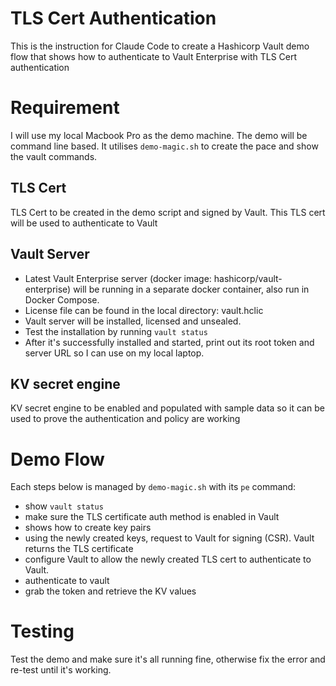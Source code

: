 # TLS Cert Authentication
This is the instruction for Claude Code to create a Hashicorp Vault demo flow that shows how to authenticate to Vault Enterprise with TLS Cert authentication

# Requirement
I will use my local Macbook Pro as the demo machine.  The demo will be command line based. It utilises `demo-magic.sh` to create the pace and show the vault commands.

## TLS Cert
TLS Cert to be created in the demo script and signed by Vault.  This TLS cert will be used to authenticate to Vault

## Vault Server
 - Latest Vault Enterprise server (docker image: hashicorp/vault-enterprise) will be running in a separate docker container, also run in Docker Compose.
 - License file can be found in the local directory: vault.hclic
 - Vault server will be installed, licensed and unsealed.
 - Test the installation by running `vault status`
 - After it's successfully installed and started, print out its root token and server URL so I can use on my local laptop.


## KV secret engine
KV secret engine to be enabled and populated with sample data so it can be used to prove the authentication and policy are working

# Demo Flow
Each steps below is managed by `demo-magic.sh` with its `pe` command:
- show `vault status`
- make sure the TLS certificate auth method is enabled in Vault
- shows how to create key pairs 
- using the newly created keys, request to Vault for signing (CSR).  Vault returns the TLS certificate
- configure Vault to allow the newly created TLS cert to authenticate to Vault.
- authenticate to vault
- grab the token and retrieve the KV values

# Testing
Test the demo and make sure it's all running fine, otherwise fix the error and re-test until it's working. 